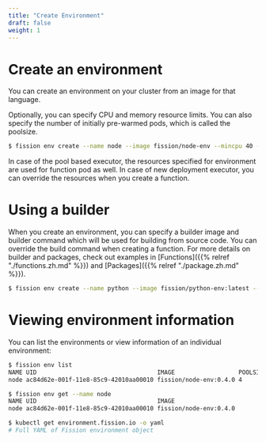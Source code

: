 ```yaml
---
title: "Create Environment"
draft: false
weight: 1
---
```


# Create an environment

You can create an environment on your cluster from an image for that
language. 

Optionally, you can specify CPU and memory resource limits. You can
also specify the number of initially pre-warmed pods, which is called
the poolsize.

```bash
$ fission env create --name node --image fission/node-env --mincpu 40 --maxcpu 80 --minmemory 64 --maxmemory 128 --poolsize 4
```

In case of the pool based executor, the resources specified for
environment are used for function pod as well. In case of new
deployment executor, you can override the resources when you create a
function.

# Using a builder

When you create an environment, you can specify a builder image and
builder command which will be used for building from source code. You
can override the build command when creating a function.  For more
details on builder and packages, check out examples in
[Functions]({{% relref "./functions.zh.md" %}}) and [Packages]({{% relref "./package.zh.md" %}}).

```bash
$ fission env create --name python --image fission/python-env:latest --builder fission/python-builder:latest
```

# Viewing environment information

You can list the environments or view information of an individual environment:

```bash
$ fission env list
NAME UID                                  IMAGE                  POOLSIZE MINCPU MAXCPU MINMEMORY MAXMEMORY
node ac84d62e-001f-11e8-85c9-42010aa00010 fission/node-env:0.4.0 4        40m    80m    64Mi      128Mi

$ fission env get --name node
NAME UID                                  IMAGE
node ac84d62e-001f-11e8-85c9-42010aa00010 fission/node-env:0.4.0

$ kubectl get environment.fission.io -o yaml
# Full YAML of Fission environment object
```
